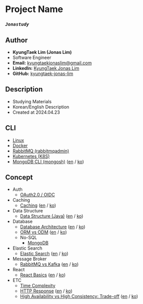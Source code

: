 # Project Name
### *`Jonastudy`*

## Author
- **KyungTaek Lim (Jonas Lim)**
- Software Engineer
- **Email:** kyungtaekjonaslim@gmail.com
- **LinkedIn:** [KyungTaek Jonas Lim](https://www.linkedin.com/in/kyungtaek-jonas-lim)
- **GitHub:** [kyungtaek-jonas-lim](https://github.com/kyungtaek-jonas-lim)

## Description
- Studying Materials
- Korean/English Description
- Created at 2024.04.23

## CLI
- [Linux](https://github.com/kyungtaek-jonas-lim/jonastudy/blob/main/cli/linux_cli.txt)
- [Docker](https://github.com/kyungtaek-jonas-lim/jonastudy/blob/main/cli/docker_cli.txt)
- [RabbitMQ (rabbitmqadmin)](https://github.com/kyungtaek-jonas-lim/jonastudy/blob/main/cli/rabbitmqadmin_cli.txt)
- [Kubernetes (K8S)](https://github.com/kyungtaek-jonas-lim/jonastudy/blob/main/cli/kubernetes_cli.txt)
- [MongoDB CLI (mongosh)](https://github.com/kyungtaek-jonas-lim/jonastudy/blob/main/cli/mongodb_cli_en.md) ([en](https://github.com/kyungtaek-jonas-lim/jonastudy/blob/main/cli/mongodb_cli_en.md) / [ko](https://github.com/kyungtaek-jonas-lim/jonastudy/blob/main/cli/mongodb_cli_ko.md))

## Concept
- Auth
    - [OAuth2.0 / OIDC](https://github.com/kyungtaek-jonas-lim/jonastudy/blob/main/concept/auth/OAuth2.0_OIDC/OAuth2.0_OIDC.md)
- Caching
    - [Caching](https://github.com/kyungtaek-jonas-lim/jonastudy/blob/main/concept/caching/caching_en.md) ([en](https://github.com/kyungtaek-jonas-lim/jonastudy/blob/main/concept/caching/caching_en.md) / [ko](https://github.com/kyungtaek-jonas-lim/jonastudy/blob/main/concept/caching/caching_ko.md))
- Data Structure
    - [Data Structure (Java)](https://github.com/kyungtaek-jonas-lim/jonastudy/blob/main/concept/data_structure/data_structure_java_en.md) ([en](https://github.com/kyungtaek-jonas-lim/jonastudy/blob/main/concept/data_structure/data_structure_java_en.md) / [ko](https://github.com/kyungtaek-jonas-lim/jonastudy/blob/main/concept/data_structure/data_structure_java_ko.md))
- Database
    - [Database Architecture](https://github.com/kyungtaek-jonas-lim/jonastudy/blob/main/concept/database/database_architecture_en.md) ([en](https://github.com/kyungtaek-jonas-lim/jonastudy/blob/main/concept/database/database_architecture_en.md) / [ko](https://github.com/kyungtaek-jonas-lim/jonastudy/blob/main/concept/database/database_architecture_ko.md))
    - [ORM vs ODM](https://github.com/kyungtaek-jonas-lim/jonastudy/blob/main/concept/database/orm_odm/orm_odm_en.md) ([en](https://github.com/kyungtaek-jonas-lim/jonastudy/blob/main/concept/database/orm_odm/orm_odm_en.md) / [ko](https://github.com/kyungtaek-jonas-lim/jonastudy/blob/main/concept/database/orm_odm/orm_odm_ko.md))
    - No-SQL
        - [MongoDB](https://github.com/kyungtaek-jonas-lim/jonastudy/blob/main/concept/database/no_sql/mongodb/mongodb_index.md)
- Elastic Search
    - [Elastic Search](https://github.com/kyungtaek-jonas-lim/jonastudy/blob/main/concept/elasticsearch/elasticsearch_en.md) ([en](https://github.com/kyungtaek-jonas-lim/jonastudy/blob/main/concept/elasticsearch/elasticsearch_en.md) / [ko](https://github.com/kyungtaek-jonas-lim/jonastudy/blob/main/concept/elasticsearch/elasticsearch_ko.md))
- Message Broker
    - [RabbitMQ vs Kafka](https://github.com/kyungtaek-jonas-lim/jonastudy/blob/main/concept/message_broker/rabbitmq_kafka_difference_en.md)  ([en](https://github.com/kyungtaek-jonas-lim/jonastudy/blob/main/concept/message_broker/rabbitmq_kafka_difference_en.md) / [ko](https://github.com/kyungtaek-jonas-lim/jonastudy/blob/main/concept/message_broker/rabbitmq_kafka_difference_ko.md))
- React
    - [React Basics](https://github.com/kyungtaek-jonas-lim/jonastudy/blob/main/concept/react/react_basics_en.md)  ([en](https://github.com/kyungtaek-jonas-lim/jonastudy/blob/main/concept/react/react_basics_en.md) / [ko](https://github.com/kyungtaek-jonas-lim/jonastudy/blob/main/concept/react/react_basics_ko.md))
- ETC
    - [Time Complexity](https://github.com/kyungtaek-jonas-lim/jonastudy/blob/main/concept/time_complexity/time_complexity.md)
    - [HTTP Response](https://github.com/kyungtaek-jonas-lim/jonastudy/blob/main/concept/http/http_response_status_code_en.md) ([en](https://github.com/kyungtaek-jonas-lim/jonastudy/blob/main/concept/http/http_response_status_code_en.md) / [ko](https://github.com/kyungtaek-jonas-lim/jonastudy/blob/main/concept/http/http_response_status_code_ko.md))
    - [High Availability vs High Consistency: Trade-off](https://github.com/kyungtaek-jonas-lim/jonastudy/blob/main/concept/availability_consistency/high_availability_vs_high_consistency_tradeoff_en.md) ([en](https://github.com/kyungtaek-jonas-lim/jonastudy/blob/main/concept/availability_consistency/high_availability_vs_high_consistency_tradeoff_en.md) / [ko](https://github.com/kyungtaek-jonas-lim/jonastudy/blob/main/concept/availability_consistency/high_availability_vs_high_consistency_tradeoff_ko.md))